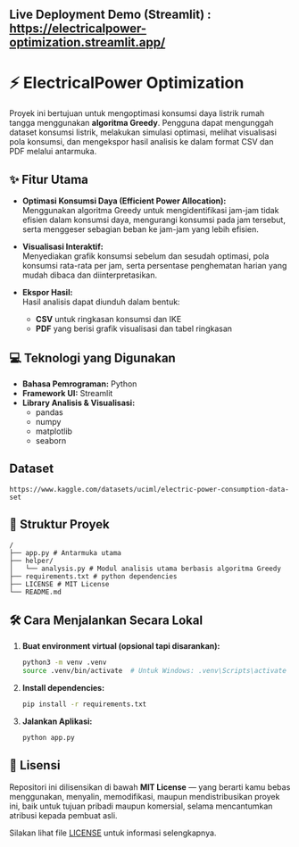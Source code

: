 ## Live Deployment Demo (Streamlit) : https://electricalpower-optimization.streamlit.app/

# ⚡ ElectricalPower Optimization

Proyek ini bertujuan untuk mengoptimasi konsumsi daya listrik rumah tangga menggunakan **algoritma Greedy**. Pengguna dapat mengunggah dataset konsumsi listrik, melakukan simulasi optimasi, melihat visualisasi pola konsumsi, dan mengekspor hasil analisis ke dalam format CSV dan PDF melalui antarmuka.

## ✨ Fitur Utama

- **Optimasi Konsumsi Daya (Efficient Power Allocation):**  
  Menggunakan algoritma Greedy untuk mengidentifikasi jam-jam tidak efisien dalam konsumsi daya, mengurangi konsumsi pada jam tersebut, serta menggeser sebagian beban ke jam-jam yang lebih efisien.

- **Visualisasi Interaktif:**  
  Menyediakan grafik konsumsi sebelum dan sesudah optimasi, pola konsumsi rata-rata per jam, serta persentase penghematan harian yang mudah dibaca dan diinterpretasikan.

- **Ekspor Hasil:**  
  Hasil analisis dapat diunduh dalam bentuk:
  - **CSV** untuk ringkasan konsumsi dan IKE
  - **PDF** yang berisi grafik visualisasi dan tabel ringkasan

## 💻 Teknologi yang Digunakan

- **Bahasa Pemrograman:** Python  
- **Framework UI:** Streamlit  
- **Library Analisis & Visualisasi:**
  - pandas
  - numpy
  - matplotlib
  - seaborn

## Dataset 
```
https://www.kaggle.com/datasets/uciml/electric-power-consumption-data-set
```

## 📂 Struktur Proyek
```
/
├── app.py # Antarmuka utama
├── helper/
│   └── analysis.py # Modul analisis utama berbasis algoritma Greedy
├── requirements.txt # python dependencies
├── LICENSE # MIT License
└── README.md
```

## 🛠️ Cara Menjalankan Secara Lokal

1. **Buat environment virtual (opsional tapi disarankan):**
   ```bash
   python3 -m venv .venv
   source .venv/bin/activate  # Untuk Windows: .venv\Scripts\activate

2. **Install dependencies:**
   ```bash
   pip install -r requirements.txt
   ```

3. **Jalankan Aplikasi:**
   ```bash
   python app.py 
   ```
## 📄 Lisensi

Repositori ini dilisensikan di bawah **MIT License** — yang berarti kamu bebas menggunakan, menyalin, memodifikasi, maupun mendistribusikan proyek ini, baik untuk tujuan pribadi maupun komersial, selama mencantumkan atribusi kepada pembuat asli.

Silakan lihat file [LICENSE](LICENSE) untuk informasi selengkapnya.

